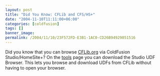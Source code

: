 ```yaml
---
layout: post
title: "Did You Know: CFLib and CFS/HS+"
date: "2004-11-10T11:11:00+06:00"
categories: [coldfusion]
tags: []
banner_image: 
permalink: /2004/11/10/23F572FD-E3B1-1AC0-CD26B94929051516
---
```


Did you know that you can browse <a href="http://www.cflib.org">CFLib.org</a> via ColdFusion Studio/HomeSite+? On the <a href="http://www.cflib.org/tools.cfm">tools</a> page you can download the Studio UDF Browser. This lets you browse and download UDFs from CFLib without having to open your browser.